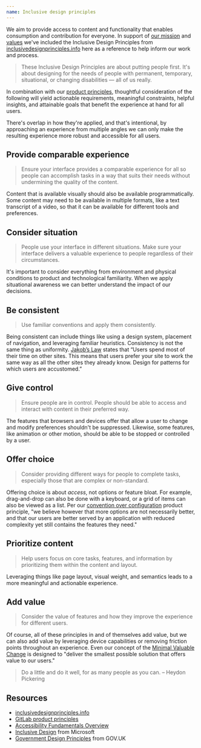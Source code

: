 ```yaml
---
name: Inclusive design principles
---
```


We aim to provide access to content and functionality that enables consumption and contribution for everyone. In support of [our mission](https://about.gitlab.com/company/mission/) and [values](https://about.gitlab.com/handbook/values/) we've included the Inclusive Design Principles from [inclusivedesignprinciples.info](https://inclusivedesignprinciples.info/) here as a reference to help inform our work and process.

> These Inclusive Design Principles are about putting people first. It's about designing for the needs of people with permanent, temporary, situational, or changing disabilities — all of us really.

In combination with our [product principles](https://about.gitlab.com/handbook/product/product-principles/#our-product-principles), thoughtful consideration of the following will yield actionable requirements, meaningful constraints, helpful insights, and attainable goals that benefit the experience at hand for all users.

There's overlap in how they're applied, and that's intentional, by approaching an experience from multiple angles we can only make the resulting experience more robust and accessible for all users.

## Provide comparable experience

> Ensure your interface provides a comparable experience for all so people can accomplish tasks in a way that suits their needs without undermining the quality of the content.

Content that is available visually should also be available programmatically. Some content may need to be available in multiple formats, like a text transcript of a video, so that it can be available for different tools and preferences.

## Consider situation

> People use your interface in different situations. Make sure your interface delivers a valuable experience to people regardless of their circumstances.

It's important to consider everything from environment and physical conditions to product and technological familiarity. When we apply situational awareness we can better understand the impact of our decisions.

## Be consistent

> Use familiar conventions and apply them consistently.

Being consistent can include things like using a design system, placement of navigation, and leveraging familiar heuristics. Consistency is not the same thing as uniformity. [Jakob’s Law](https://www.nngroup.com/videos/jakobs-law-internet-ux/) states that “Users spend most of their time on other sites. This means that users prefer your site to work the same way as all the other sites they already know. Design for patterns for which users are accustomed.”

## Give control

> Ensure people are in control. People should be able to access and interact with content in their preferred way.

The features that browsers and devices offer that allow a user to change and modify preferences shouldn't be suppressed. Likewise, some features, like animation or other motion, should be able to be stopped or controlled by a user.

## Offer choice

> Consider providing different ways for people to complete tasks, especially those that are complex or non-standard.

Offering choice is about _access_, not options or feature bloat. For example, drag-and-drop can also be done with a keyboard, or a grid of items can also be viewed as a list. Per our [convention over configuration](https://about.gitlab.com/handbook/product/product-principles/#convention-over-configuration) product principle, "we believe however that more options are not necessarily better, and that our users are better served by an application with reduced complexity yet still contains the features they need."

## Prioritize content

> Help users focus on core tasks, features, and information by prioritizing them within the content and layout.

Leveraging things like page layout, visual weight, and semantics leads to a more meaningful and actionable experience.

## Add value

> Consider the value of features and how they improve the experience for different users.

Of course, all of these principles in and of themselves add value, but we can also add value by leveraging device capabilities or removing friction points throughout an experience. Even our concept of the [Minimal Valuable Change](https://about.gitlab.com/handbook/product/product-principles/#the-minimal-viable-change-mvc) is designed to "deliver the smallest possible solution that offers value to our users."

> Do a little and do it well, for as many people as you can. – Heydon Pickering

## Resources

- [inclusivedesignprinciples.info](https://inclusivedesignprinciples.info/)
- [GitLab product principles](https://about.gitlab.com/handbook/product/product-principles/#our-product-principles)
- [Accessibility Fundamentals Overview](https://www.w3.org/WAI/fundamentals/)
- [Inclusive Design](https://www.microsoft.com/design/inclusive/) from Microsoft
- [Government Design Principles](https://www.gov.uk/guidance/government-design-principles) from GOV.UK
